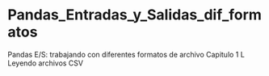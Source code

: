 # Pandas_Entradas_y_Salidas_dif_formatos
Pandas E/S: trabajando con diferentes formatos de archivo
Capitulo 1 L
Leyendo archivos CSV

